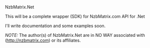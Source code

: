 ﻿NzbMatrix.Net

This will be a complete wrapper (SDK) for NzbMatrix.com API for .Net

I'll write documentation and some examples soon.

*NOTE:* The author(s) of NzbMatrix.Net are in NO WAY associated with (http://nzbmatrix.com) or its affiliates.